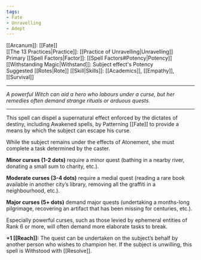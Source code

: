 ```yaml
---
tags:
- Fate
- Unravelling
- Adept
---
```


[[Arcanum]]: [[Fate]]\
[[The 13 Practices|Practice]]: [[Practice of Unravelling|Unravelling]]\
Primary [[Spell Factors|Factor]]: [[Spell Factors#Potency|Potency]]\
[[Withstanding Magic|Withstand]]: Subject effect's Potency\
Suggested [[Rotes|Rote]] [[Skill|Skills]]: [[Academics]], [[Empathy]], [[Survival]]

---

_A powerful Witch can aid a hero who labours under a curse, but her remedies often demand strange rituals or arduous quests._

---

This spell can dispel a supernatural effect enforced by the dictates of destiny, including Awakened spells, by Patterning [[Fate]] to provide a means by which the subject can escape his curse.

While the subject remains under the effects of Atonement, she must complete a task determined by the caster.

**Minor curses (1-2 dots)** require a minor quest (bathing in a nearby river, donating a small sum to charity, etc.).

**Moderate curses (3-4 dots)** require a medial quest (reading a rare book available in another city’s library, removing all the graffiti in a neighbourhood, etc.).

**Major curses (5+ dots)** demand major quests (undertaking a months-long pilgrimage, recovering an artifact that has been missing for centuries, etc.).

Especially powerful curses, such as those levied by ephemeral entities of Rank 6 or more, will often demand more elaborate tasks to break.

**+1 [[Reach]]:** The quest can be undertaken on the subject’s behalf by another person who wishes to champion her. If the subject is unwilling, this spell is Withstood with [[Resolve]].
